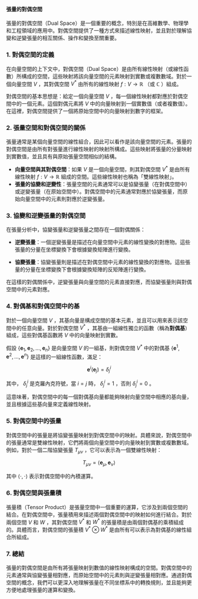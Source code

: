 #### 張量的對偶空間

張量的對偶空間（Dual Space）是一個重要的概念，特別是在高維數學、物理學和工程領域的應用中。對偶空間提供了一種方式來描述線性映射，並且對於理解協變和逆變張量的相互關係、操作和變換至關重要。

### 1. **對偶空間的定義**

在向量空間的上下文中，對偶空間（Dual Space）是由所有線性映射（或線性函數）所構成的空間，這些映射將該向量空間的元素映射到實數或複數數域。對於一個向量空間  $V$ ，其對偶空間  $V^*$  由所有的線性映射  $f: V \to \mathbb{R}$ （或  $\mathbb{C}$ ）組成。

對偶空間的基本思想是：給定一個向量空間  $V$ ，每一個線性映射都對應於對偶空間中的一個元素。這個對偶元素將  $V$  中的向量映射到一個實數值（或者複數值）。在這裡，對偶空間提供了一個將原始空間中的向量映射到數字的框架。

### 2. **張量空間和對偶空間的關係**

張量通常是某個向量空間的線性組合，因此可以看作是該向量空間的元素。張量的對偶空間是由所有對張量進行線性映射的映射所構成。這些映射將張量的分量映射到實數值，並且具有與原始張量空間相似的結構。

- **向量空間與其對偶空間**：如果  $V$  是一個向量空間，則其對偶空間  $V^*$  是由所有線性映射  $f: V \to \mathbb{R}$  組成的空間。這些線性映射也稱為「雙線性映射」。
- **張量的協變和逆變性**：張量空間的元素通常可以是協變張量（在對偶空間中）或逆變張量（在原始空間中）。對偶空間中的元素通常對應於協變張量，而原始向量空間中的元素則對應於逆變張量。

### 3. **協變和逆變張量的對偶空間**

在張量分析中，協變張量和逆變張量之間存在一個對偶關係：

- **逆變張量**：一個逆變張量是描述在向量空間中元素的線性變換的對應物。這些張量的分量在坐標變換下會根據變換矩陣進行變換。
  
- **協變張量**：協變張量則是描述在對偶空間中元素的線性變換的對應物。這些張量的分量在坐標變換下會根據變換矩陣的反矩陣進行變換。

在這樣的對偶關係中，逆變張量與向量空間的元素直接對應，而協變張量則與對偶空間中的元素對應。

### 4. **對偶基和對偶空間中的基**

對於一個向量空間  $V$ ，其基向量是構成空間的基本元素，並且可以用來表示該空間中的任意向量。對於對偶空間  $V^*$ ，其基由一組線性獨立的函數（稱為**對偶基**）組成，這些對偶基函數將  $V$  中的向量映射到實數。

假設  $\{ \mathbf{e}_1, \mathbf{e}_2, \dots, \mathbf{e}_n \}$  是向量空間  $V$  的一組基，則對偶空間  $V^*$  中的對偶基  $\{ \mathbf{e}^1, \mathbf{e}^2, \dots, \mathbf{e}^n \}$  是這樣的一組線性函數，滿足：

```math
\mathbf{e}^i(\mathbf{e}_j) = \delta^i_j

```
其中， $\delta^i_j$  是克羅內克符號，當  $i = j$  時， $\delta^i_j = 1$ ，否則  $\delta^i_j = 0$ 。

這意味著，對偶空間中的每一個對偶基向量都能夠映射向量空間中相應的基向量，並且根據這些基向量來定義線性映射。

### 5. **對偶空間中的張量**

對偶空間中的張量是將協變張量映射到對偶空間中的映射。具體來說，對偶空間中的張量通常是雙線性映射，它們將兩個向量空間中的向量映射到實數或複數數域。例如，對於一個二階協變張量  $T_{\mu\nu}$ ，它可以表示為一個雙線性映射：

```math
T_{\mu\nu} = \langle \mathbf{e}_\mu, \mathbf{e}_\nu \rangle

```
其中  $\langle \cdot, \cdot \rangle$  表示對偶空間中的內積運算。

### 6. **對偶空間與張量積**

張量積（Tensor Product）是張量空間中一個重要的運算，它涉及到兩個空間的結合。在對偶空間中，張量積用來描述兩個對偶空間中的映射如何進行結合。對於兩個空間  $V$  和  $W$ ，其對偶空間  $V^*$  和  $W^*$  的張量積是由兩個對偶基的乘積組成的。具體而言，對偶空間的張量積  $V^* \otimes W^*$  是由所有可以表示為對偶基的線性組合所組成。

### 7. **總結**

張量的對偶空間是由所有將張量映射到數值的線性映射構成的空間。對偶空間中的元素通常與協變張量相對應，而原始空間中的元素則與逆變張量相對應。通過對偶空間的概念，我們可以更深入地理解張量在不同坐標系中的轉換規則，並且能夠更方便地處理張量的運算和變換。